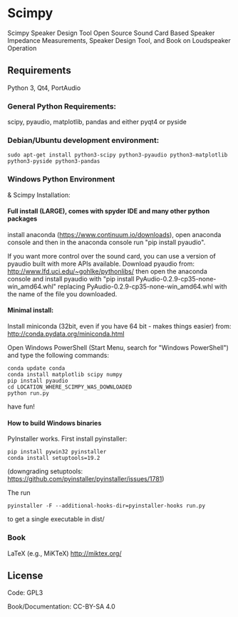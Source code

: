 # Scimpy
Scimpy Speaker Design Tool
Open Source Sound Card Based Speaker Impedance Measurements, Speaker Design Tool, and Book on Loudspeaker Operation

## Requirements
Python 3, Qt4, PortAudio

### General Python Requirements:

scipy, pyaudio, matplotlib, pandas and either pyqt4 or pyside

### Debian/Ubuntu development environment:

```
sudo apt-get install python3-scipy python3-pyaudio python3-matplotlib python3-pyside python3-pandas
```

### Windows Python Environment 
& Scimpy Installation:

#### Full install (LARGE), comes with spyder IDE and many other python packages

install anaconda (https://www.continuum.io/downloads), open anaconda console and then in the anaconda console run "pip install pyaudio".

If you want more control over the sound card, you can use a version of pyaudio built with more APIs available. Download pyaudio from:
http://www.lfd.uci.edu/~gohlke/pythonlibs/ then open the anaconda console and install pyaudio
with "pip install PyAudio-0.2.9-cp35-none-win_amd64.whl"
replacing PyAudio-0.2.9-cp35-none-win_amd64.whl with the name of the file you downloaded.

#### Minimal install:

Install miniconda (32bit, even if you have 64 bit - makes things easier) from:
http://conda.pydata.org/miniconda.html

Open Windows PowerShell (Start Menu, search for "Windows PowerShell") and type the following commands:

```
conda update conda
conda install matplotlib scipy numpy
pip install pyaudio
cd LOCATION_WHERE_SCIMPY_WAS_DOWNLOADED
python run.py
```

have fun!

#### How to build Windows binaries

PyInstaller works. First install pyinstaller:

```
pip install pywin32 pyinstaller
conda install setuptools=19.2
```

(downgrading setuptools: https://github.com/pyinstaller/pyinstaller/issues/1781)

The run

```
pyinstaller -F --additional-hooks-dir=pyinstaller-hooks run.py
```

to get a single executable in dist/



### Book
LaTeX (e.g., MiKTeX)
http://miktex.org/

## License
Code: GPL3

Book/Documentation: CC-BY-SA 4.0
